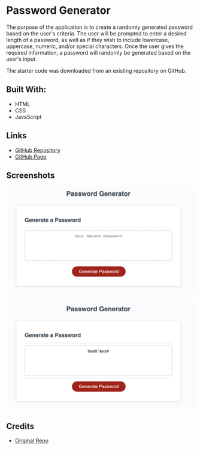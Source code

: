 # Password Generator
The purpose of the application is to create a randomly generated password based on the user's criteria. The user will be prompted to enter a desired length of a password, as well as if they wish to include lowercase, uppercase, numeric, and/or special characters. Once the user gives the required information, a password will randomly be generated based on the user's input. 

The starter code was downloaded from an existing repository on GitHub.

## Built With:
- HTML
- CSS
- JavaScript

## Links
- [GitHub Repository](https://github.com/hlnicks/password-generator)
- [GitHub Page](https://hlnicks.github.io/password-generator/)

## Screenshots
![App Screenshot](./assets/images/screenshot1.png)
&nbsp;
![App Screenshot](./assets/images/screenshot2.png)

## Credits
- [Original Repo](https://github.com/coding-boot-camp/friendly-parakeet)

